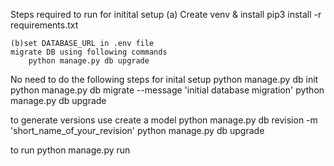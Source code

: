 Steps required to run for initital setup
   (a) Create venv & install
        pip3 install -r requirements.txt

    (b)set DATABASE_URL in .env file
    migrate DB using following commands
        python manage.py db upgrade

No need to do the following steps for inital setup
python  manage.py db init
python manage.py db migrate --message 'initial database migration'
python manage.py db upgrade


to generate versions use
    create a model 
    python manage.py db revision -m 'short_name_of_your_revision'
    python manage.py db upgrade

to run
    python manage.py run